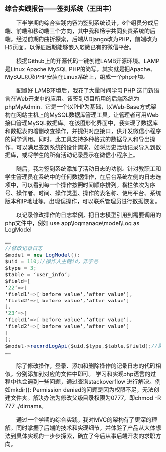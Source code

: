 ## 综合实践报告——签到系统（王田丰）
<font size="4">

&emsp;&emsp;下半学期的综合实践内容为签到系统设计，6个组员分成后端、前端和移动端三个方向，其中我和杨宇共同负责系统的后端。经过前期的曲折探索，后端从Django改为PHP，前端改为H5页面，以保证后期能够嵌入软微已有的微信平台。


&emsp;&emsp;根据Github上的开源代码一键创建LAMB开源环境。LAMP是Linux Apache MySQL PHP的简写，其实就是把Apache、MySQL以及PHP安装在Linux系统上，组成一个php环境。

&emsp;&emsp;配置好 LAMB环境后，我花了大量时间学习 PHP 这门新语言在Web开发中的应用。该签到项目所用的后端系统为phpMyAdmin，它是一个以PHP为基础，以Web-Base方式架构在网站主机上的MySQL数据库管理工具，让管理者可用Web接口管理MySQL数据库。在该图形化界面中，我实现了数据库和数据表的增删改查操作，并提供对应接口，供开发微信小程序的同学调用。同时，此工具支持多种格式的数据导入和导出操作，可以满足签到系统的设计需求，如将历史活动记录导入到数据库，或将学生的所有活动记录显示在微信小程序上。

&emsp;&emsp;随后，我为签到系统添加了活动日志的功能。针对教职工和学生管理员在系统中的任何数据操作，在后台系统左侧的日志选项中，可以看到每一个操作按照时间顺序排列。横栏依次为序号、操作者、时间、操作类型、操作的表名称、使用平台、系统版本和IP地址等。出现误操作，可以联系管理员进行数据恢复。


&emsp;&emsp;以记录修改操作的日志举例，把日志模型引用到需要调用的php文件中，例如 use app\logmanage\model\Log as LogModel
```java
……
//修改记录日志
$model = new LogModel();
$uid = 110;//操作人主键id，非学号
$type = 3;
$table = ‘user_info’;
$field=[
‘22’=>[
‘field1’=>[‘before value’,’after value’],
‘field2’=>[‘before value’,’after value’]
],
‘23’=>[
‘field1’=>[‘before value’,’after value’],
‘field2’=>[‘before value’,’after value’]
]
];
$model->recordLogApi($uid,$type,$table,$field);//需要判断调用是否成功
……
```
&emsp;&emsp;除了修改操作，登录、添加和删除操作的记录日志的代码相似，分别添加到对应的文件中即可。
学习和实现php语言的过程中也会遇到一些问题，通过查询stackoverflow 进行解决。例如mkdir(): Permission denied的问题是因为权限不足，无法创建文件夹。解决办法为修改父级目录权限为0777，即chmod -R 777 ./dirname。

&emsp;&emsp;通过一个学期的综合实践，我对MVC的架构有了更深的理解。同时掌握了后端的技术和实现细节，并体验了产品从大体想法到具体实现的一步步探索，确立了今后从事后端开发的求职方向。
</font><br /> 
